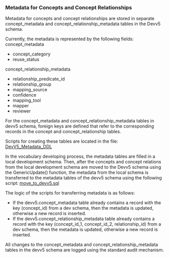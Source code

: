 ### Metadata for Concepts and Concept Relationships

Metadata for concepts and concept relationships are stored in separate concept_metadata and concept_relationship_metadata tables in the Devv5 schema.

Currently, the metadata is represented by the following fields:
concept_metadata
- concept_category
- reuse_status

concept_relationship_metadata
- relationship_predicate_id
- relationship_group
- mapping_source
- confidence
- mapping_tool
- mapper
- reviewer

For the concept_metadata and concept_relationship_metadata tables in devv5 schema, foreign keys are defined that refer to the corresponding records in the concept and concept_relationship tables.

Scripts for creating these tables are located in the file:
[DevV5_Metadata_DDL
](https://github.com/OHDSI/Vocabulary-v5.0/blob/master/working/DevV5_Metadata_DDL.sql)

In the vocabulary developing process, the metadata tables are filled in a local development schema.
Then, after the concepts and concept relations from the local development schema are moved to the Devv5 schema using the GenericUpdate() function, the metadata from the local schema is transferred to the metadata tables of the devv5 schema using the following script:
[move_to_devv5.sql](https://github.com/OHDSI/Vocabulary-v5.0/blob/master/working/metadata/move_to_devv5.sql)

The logic of the scripts for transferring metadata is as follows:
- If the devv5.concept_metadata table already contains a record with the key (concept_id) from a dev schema, then the metadata is updated, otherwise a new record is inserted.
- If the devv5.concept_relationship_metadata table already contains a record with the key (concept_id_1, concept_id_2, relationship_id) from a dev schema, then the metadata is updated, otherwise a new record is inserted.

All changes to the concept_metadata and concept_relationship_metadata tables in the devv5 schema are logged using the standard audit mechanism.
